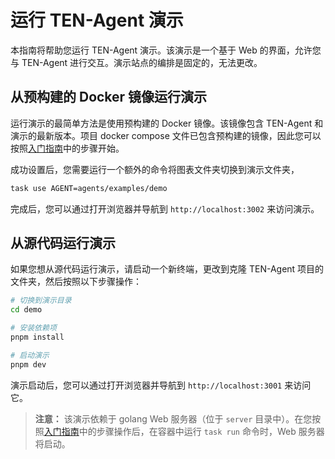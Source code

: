 # 运行 TEN-Agent 演示

本指南将帮助您运行 TEN-Agent 演示。该演示是一个基于 Web 的界面，允许您与 TEN-Agent 进行交互。演示站点的编排是固定的，无法更改。

## 从预构建的 Docker 镜像运行演示

运行演示的最简单方法是使用预构建的 Docker 镜像。该镜像包含 TEN-Agent 和演示的最新版本。项目 docker compose 文件已包含预构建的镜像，因此您可以按照[入门指南](https://doc.theten.ai/ten-agent/getting_started)中的步骤开始。

成功设置后，您需要运行一个额外的命令将图表文件夹切换到演示文件夹，

```bash
task use AGENT=agents/examples/demo
```

完成后，您可以通过打开浏览器并导航到 `http://localhost:3002` 来访问演示。

## 从源代码运行演示

如果您想从源代码运行演示，请启动一个新终端，更改到克隆 TEN-Agent 项目的文件夹，然后按照以下步骤操作：

```bash
# 切换到演示目录
cd demo

# 安装依赖项
pnpm install

# 启动演示
pnpm dev
```

演示启动后，您可以通过打开浏览器并导航到 `http://localhost:3001` 来访问它。

> **注意：** 该演示依赖于 golang Web 服务器（位于 `server` 目录中）。在您按照[入门指南](https://doc.theten.ai/ten-agent/getting_started)中的步骤操作后，在容器中运行 `task run` 命令时，Web 服务器将启动。
